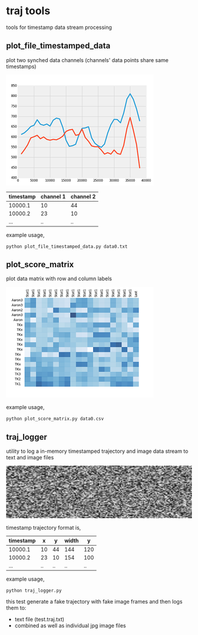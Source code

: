 # traj tools
tools for timestamp data stream processing

## plot_file_timestamped_data
plot two synched data channels (channels' data points share same timestamps)

![plot_file_timestamped_data](https://github.com/alicata/mixbag/blob/master/tools/traj/img/img_plot_file_timestamped_data.png)

timestamp | channel 1 | channel 2
--------- | --------- | ---------
10000.1   | 10        | 44
10000.2   | 23        | 10
...       | ..        | ..

example usage,
```
python plot_file_timestamped_data.py data0.txt
```

## plot_score_matrix
plot data matrix with row and column labels

![plot_score_matrix](https://github.com/alicata/mixbag/blob/master/tools/traj/img/img_plot_score_matrix.png)

example usage,
```
python plot_score_matrix.py data0.csv
```

## traj_logger
utility to log a in-memory timestamped trajectory and image data stream to text and image files

![plot_score_matrix](https://github.com/alicata/mixbag/blob/master/tools/traj/img/img_trajLogger.jpg)

timestamp trajectory format is,

timestamp | x         | y         | width     | y
--------- | --------- | --------- | --------- | --------- 
10000.1   | 10        | 44        | 144       | 120
10000.2   | 23        | 10        | 154       | 100
...       | ..        | ..        | ..        | ..

example usage,
```
python traj_logger.py
```
this test generate a fake trajectory with fake image frames and then logs them to: 
  * text file (test.traj.txt) 
  * combined as well as individual jpg image files

